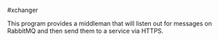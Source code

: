 #xchanger

This program provides a middleman that will listen out for messages on RabbitMQ and then send them to a service via HTTPS.
 